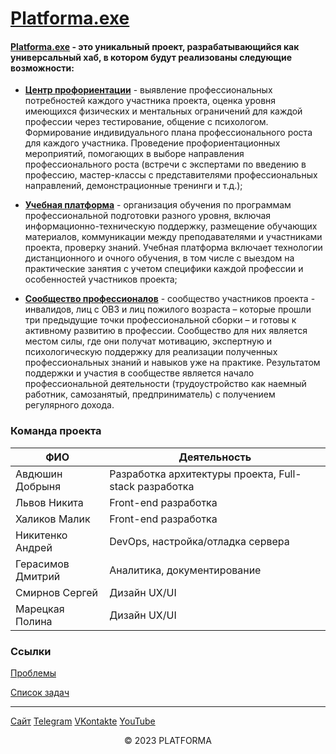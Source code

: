 # <u>Platforma.exe</u>

#### [Platforma.exe](https://platforma-exe.ru) - это уникальный проект, разрабатывающийся как универсальный хаб, в котором будут реализованы следующие возможности:

- **<u>Центр профориентации</u>** - выявление профессиональных потребностей каждого участника проекта, оценка уровня имеющихся физических и ментальных ограничений для каждой профессии через тестирование, общение с психологом. Формирование индивидуального плана профессионального роста для каждого участника. Проведение профориентационных мероприятий, помогающих в выборе направления профессионального роста (встречи с экспертами по введению в профессию, мастер-классы с представителями профессиональных направлений, демонстрационные тренинги и т.д.); 

- **<u>Учебная платформа</u>** - организация обучения по программам профессиональной подготовки разного уровня, включая информационно-техническую поддержку, размещение обучающих материалов, коммуникации между преподавателями и участниками проекта, проверку знаний. Учебная платформа включает технологии дистанционного и очного обучения, в том числе с выездом на практические занятия с учетом специфики каждой профессии и особенностей участников проекта; 

- **<u>**Сообщество профессионалов**</u>** - сообщество участников проекта - инвалидов, лиц с ОВЗ и лиц пожилого возраста – которые прошли три предыдущие точки профессиональной сборки – и готовы к активному развитию в профессии. Сообщество для них является местом силы, где они получат мотивацию, экспертную и психологическую поддержку для реализации полученных профессиональных знаний и навыков уже на практике. Результатом поддержки и участия в сообществе является начало профессиональной деятельности (трудоустройство как наемный работник, самозанятый, предприниматель) с получением регулярного дохода.

### Команда проекта

| ФИО | Деятельность |
|---|---|
| Авдюшин Добрыня | Разработка архитектуры проекта, Full-stack разработка |
| Львов Никита | Front-end разработка |
| Халиков Малик | Front-end разработка |
| Никитенко Андрей | DevOps, настройка/отладка сервера |
| Герасимов Дмитрий | Аналитика, документирование |
| Смирнов Сергей | Дизайн UX/UI |
| Марецкая Полина | Дизайн UX/UI |

### Ссылки

[Проблемы](https://github.com/S-DevTeam-CtOTES/Platforma-exe.ru/issues)

[Список задач](https://github.com/orgs/S-DevTeam-CtOTES/projects/1)

--------------------------

[Сайт](https://platforma-exe.ru) [Telegram](https://t.me/platformaexe) [VKontakte](https://vk.com/platformaexe) [YouTube](https://www.youtube.com/@platforma-exe)

<center>
&COPY; 2023 PLATFORMA
</center>